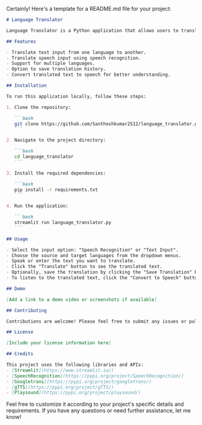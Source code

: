    Certainly! Here's a template for a README.md file for your project:
   
   ```markdown
   # Language Translator
   
   Language Translator is a Python application that allows users to translate text or speech from one language to another using various APIs. It supports both text input and speech recognition for input, and it provides the translated text along with an option to save the translation.
   
   ## Features
   
   - Translate text input from one language to another.
   - Translate speech input using speech recognition.
   - Support for multiple languages.
   - Option to save translation history.
   - Convert translated text to speech for better understanding.
   
   ## Installation
   
   To run this application locally, follow these steps:
   
   1. Clone the repository:
   
      ```bash
      git clone https://github.com/Santhoshkumar2512/language_translator.git
      ```
   
   2. Navigate to the project directory:
   
      ```bash
      cd language_translator
      ```
   
   3. Install the required dependencies:
   
      ```bash
      pip install -r requirements.txt
      ```
   
   4. Run the application:
   
      ```bash
      streamlit run language_translator.py
      ```
   
   ## Usage
   
   - Select the input option: "Speech Recognition" or "Text Input".
   - Choose the source and target languages from the dropdown menus.
   - Speak or enter the text you want to translate.
   - Click the "Translate" button to see the translated text.
   - Optionally, save the translation by clicking the "Save Translation" button.
   - To listen to the translated text, click the "Convert to Speech" button.
   
   ## Demo
   
   [Add a link to a demo video or screenshots if available]
   
   ## Contributing
   
   Contributions are welcome! Please feel free to submit any issues or pull requests.
   
   ## License
   
   [Include your license information here]
   
   ## Credits
   
   This project uses the following libraries and APIs:
   - [Streamlit](https://www.streamlit.io/)
   - [SpeechRecognition](https://pypi.org/project/SpeechRecognition/)
   - [Googletrans](https://pypi.org/project/googletrans/)
   - [gTTS](https://pypi.org/project/gTTS/)
   - [Playsound](https://pypi.org/project/playsound/)
   
   ```
   
   Feel free to customize it according to your project's specific details and requirements. If you have any questions or need further assistance, let me know!
